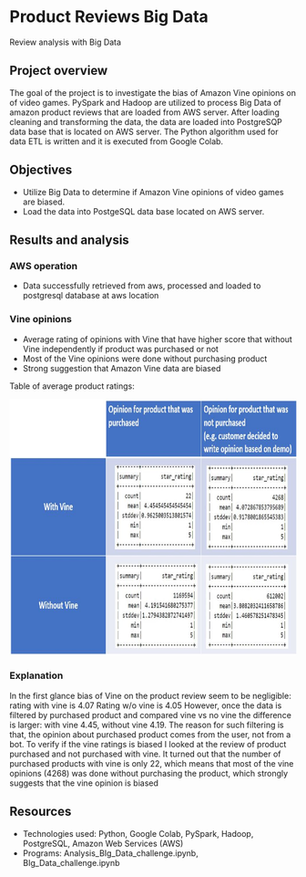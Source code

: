 # Product Reviews Big Data
Review analysis with Big Data

## Project overview
The goal of the project is to investigate the bias of Amazon Vine opinions on of video games. PySpark and Hadoop are utilized to process Big Data of amazon product reviews that are loaded from AWS server. After loading cleaning and transforming the data, the data are loaded into PostgreSQP data base that is located on AWS server. The Python algorithm used for data ETL is written and it is executed from Google Colab.

## Objectives
* Utilize Big Data to determine if Amazon Vine opinions of video games are biased.
* Load the data into PostgeSQL data base located on AWS server.

## Results and analysis

### AWS operation
* Data successfully retrieved from aws, processed and loaded to postgresql database at aws location

### Vine opinions
* Average rating of opinions with Vine that have higher score that without Vine independently if product was purchased or not
* Most of the Vine opinions were done without purchasing product
* Strong suggestion that Amazon Vine data are biased  

Table of average product ratings:
<p align="center">
<img src="https://github.com/tolewicz/Product_Reviews_Big_Data/blob/main/Images/VIne_table.JPG" width="700" height= "450" title= "2D log">
</p>

### Explanation 
In the first glance bias of Vine on the product review seem to be negligible: rating with vine is 4.07 Rating w/o vine is 4.05
However, once the data is filtered by purchased product and compared vine vs no vine the difference is larger: with vine 4.45, without vine 4.19. The reason for such filtering is that, the opinion about purchased product comes from the user, not from a bot. To verify if the vine ratings is biased I looked at the review of product purchased and not purchased with vine. It turned out that the number of purchased products with vine is only 22, which means that most of the vine opinions (4268) was done without purchasing the product, which strongly suggests that the vine opinion is biased

## Resources 
* Technologies used: Python, Google Colab, PySpark, Hadoop, PostgreSQL, Amazon Web Services (AWS)
* Programs: Analysis_BIg_Data_challenge.ipynb, BIg_Data_challenge.ipynb




